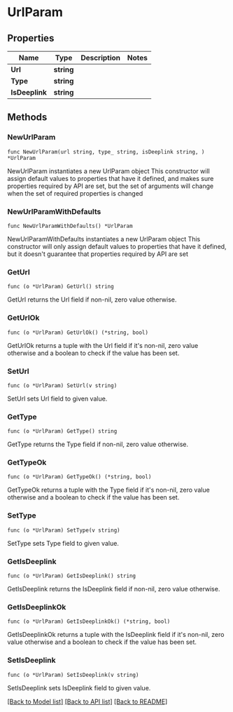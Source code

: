 # UrlParam

## Properties

Name | Type | Description | Notes
------------ | ------------- | ------------- | -------------
**Url** | **string** |  | 
**Type** | **string** |  | 
**IsDeeplink** | **string** |  | 

## Methods

### NewUrlParam

`func NewUrlParam(url string, type_ string, isDeeplink string, ) *UrlParam`

NewUrlParam instantiates a new UrlParam object
This constructor will assign default values to properties that have it defined,
and makes sure properties required by API are set, but the set of arguments
will change when the set of required properties is changed

### NewUrlParamWithDefaults

`func NewUrlParamWithDefaults() *UrlParam`

NewUrlParamWithDefaults instantiates a new UrlParam object
This constructor will only assign default values to properties that have it defined,
but it doesn't guarantee that properties required by API are set

### GetUrl

`func (o *UrlParam) GetUrl() string`

GetUrl returns the Url field if non-nil, zero value otherwise.

### GetUrlOk

`func (o *UrlParam) GetUrlOk() (*string, bool)`

GetUrlOk returns a tuple with the Url field if it's non-nil, zero value otherwise
and a boolean to check if the value has been set.

### SetUrl

`func (o *UrlParam) SetUrl(v string)`

SetUrl sets Url field to given value.


### GetType

`func (o *UrlParam) GetType() string`

GetType returns the Type field if non-nil, zero value otherwise.

### GetTypeOk

`func (o *UrlParam) GetTypeOk() (*string, bool)`

GetTypeOk returns a tuple with the Type field if it's non-nil, zero value otherwise
and a boolean to check if the value has been set.

### SetType

`func (o *UrlParam) SetType(v string)`

SetType sets Type field to given value.


### GetIsDeeplink

`func (o *UrlParam) GetIsDeeplink() string`

GetIsDeeplink returns the IsDeeplink field if non-nil, zero value otherwise.

### GetIsDeeplinkOk

`func (o *UrlParam) GetIsDeeplinkOk() (*string, bool)`

GetIsDeeplinkOk returns a tuple with the IsDeeplink field if it's non-nil, zero value otherwise
and a boolean to check if the value has been set.

### SetIsDeeplink

`func (o *UrlParam) SetIsDeeplink(v string)`

SetIsDeeplink sets IsDeeplink field to given value.



[[Back to Model list]](../README.md#documentation-for-models) [[Back to API list]](../README.md#documentation-for-api-endpoints) [[Back to README]](../README.md)


